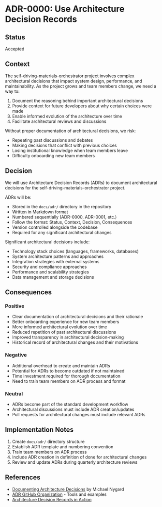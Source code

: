 # ADR-0000: Use Architecture Decision Records

## Status

Accepted

## Context

The self-driving-materials-orchestrator project involves complex architectural decisions that impact system design, performance, and maintainability. As the project grows and team members change, we need a way to:

1. Document the reasoning behind important architectural decisions
2. Provide context for future developers about why certain choices were made
3. Enable informed evolution of the architecture over time
4. Facilitate architectural reviews and discussions

Without proper documentation of architectural decisions, we risk:
- Repeating past discussions and debates
- Making decisions that conflict with previous choices
- Losing institutional knowledge when team members leave
- Difficulty onboarding new team members

## Decision

We will use Architecture Decision Records (ADRs) to document architectural decisions for the self-driving-materials-orchestrator project.

ADRs will be:
- Stored in the `docs/adr/` directory in the repository
- Written in Markdown format
- Numbered sequentially (ADR-0000, ADR-0001, etc.)
- Follow the format: Status, Context, Decision, Consequences
- Version controlled alongside the codebase
- Required for any significant architectural changes

Significant architectural decisions include:
- Technology stack choices (languages, frameworks, databases)
- System architecture patterns and approaches
- Integration strategies with external systems
- Security and compliance approaches
- Performance and scalability strategies
- Data management and storage decisions

## Consequences

### Positive
- Clear documentation of architectural decisions and their rationale
- Better onboarding experience for new team members
- More informed architectural evolution over time
- Reduced repetition of past architectural discussions
- Improved transparency in architectural decision-making
- Historical record of architectural changes and their motivations

### Negative
- Additional overhead to create and maintain ADRs
- Potential for ADRs to become outdated if not maintained
- Time investment required for thorough documentation
- Need to train team members on ADR process and format

### Neutral
- ADRs become part of the standard development workflow
- Architectural discussions must include ADR creation/updates
- Pull requests for architectural changes must include relevant ADRs

## Implementation Notes

1. Create `docs/adr/` directory structure
2. Establish ADR template and numbering convention
3. Train team members on ADR process
4. Include ADR creation in definition of done for architectural changes
5. Review and update ADRs during quarterly architecture reviews

## References

- [Documenting Architecture Decisions](http://thinkrelevance.com/blog/2011/11/15/documenting-architecture-decisions) by Michael Nygard
- [ADR GitHub Organization](https://adr.github.io/) - Tools and examples
- [Architecture Decision Records in Action](https://www.thoughtworks.com/insights/articles/architecture-decision-records-in-action)